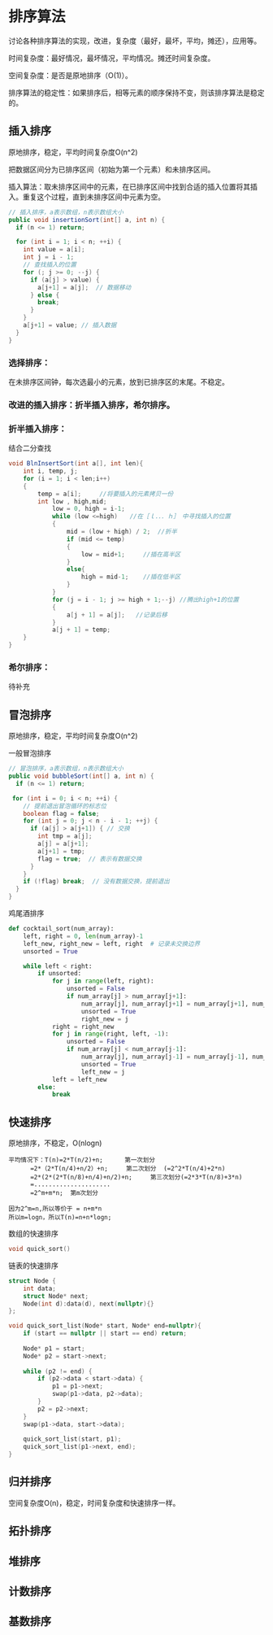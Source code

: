 # 排序算法

讨论各种排序算法的实现，改进，复杂度（最好，最坏，平均，摊还），应用等。

时间复杂度：最好情况，最坏情况，平均情况。摊还时间复杂度。

空间复杂度：是否是原地排序（O(1)）。

排序算法的稳定性：如果排序后，相等元素的顺序保持不变，则该排序算法是稳定的。

## 插入排序

原地排序，稳定，平均时间复杂度O(n^2)

把数据区间分为已排序区间（初始为第一个元素）和未排序区间。

插入算法：取未排序区间中的元素，在已排序区间中找到合适的插入位置将其插入。重复这个过程，直到未排序区间中元素为空。 

```java
// 插入排序，a表示数组，n表示数组大小
public void insertionSort(int[] a, int n) {
  if (n <= 1) return;

  for (int i = 1; i < n; ++i) {
    int value = a[i];
    int j = i - 1;
    // 查找插入的位置
    for (; j >= 0; --j) {
      if (a[j] > value) {
        a[j+1] = a[j];  // 数据移动
      } else {
        break;
      }
    }
    a[j+1] = value; // 插入数据
  }
}
```

### 选择排序：

在未排序区间钟，每次选最小的元素，放到已排序区的末尾。不稳定。

### 改进的插入排序：折半插入排序，希尔排序。

### 折半插入排序：

结合二分查找

```java
void BlnInsertSort(int a[], int len){
    int i, temp, j;
    for (i = 1; i < len;i++)
    {
        temp = a[i];　　　//将要插入的元素拷贝一份
        int low , high,mid;
            low = 0, high = i-1;
            while (low <=high)　　//在［ｌ．．．ｈ］　中寻找插入的位置
            {
                mid = (low + high) / 2;  //折半
                if (mid <= temp)
                {
                    low = mid+1;     //插在高半区 
                }
                else{
                    high = mid-1;    //插在低半区
                }
            }
            for (j = i - 1; j >= high + 1;--j) //腾出high+1的位置
            {
                a[j + 1] = a[j];   //记录后移
            }
            a[j + 1] = temp;
    }
}
```

### 希尔排序：

待补充

## 冒泡排序

原地排序，稳定，平均时间复杂度O(n^2)

一般冒泡排序

```java
// 冒泡排序，a表示数组，n表示数组大小
public void bubbleSort(int[] a, int n) {
  if (n <= 1) return;

 for (int i = 0; i < n; ++i) {
    // 提前退出冒泡循环的标志位
    boolean flag = false;
    for (int j = 0; j < n - i - 1; ++j) {
      if (a[j] > a[j+1]) { // 交换
        int tmp = a[j];
        a[j] = a[j+1];
        a[j+1] = tmp;
        flag = true;  // 表示有数据交换      
      }
    }
    if (!flag) break;  // 没有数据交换，提前退出
  }
}
```

鸡尾酒排序

```python
def cocktail_sort(num_array):
    left, right = 0, len(num_array)-1
    left_new, right_new = left, right  # 记录未交换边界
    unsorted = True

    while left < right:
        if unsorted:
            for j in range(left, right):
                unsorted = False
                if num_array[j] > num_array[j+1]:
                    num_array[j], num_array[j+1] = num_array[j+1], num_array[j]
                    unsorted = True
                    right_new = j
            right = right_new
            for j in range(right, left, -1):
                unsorted = False
                if num_array[j] < num_array[j-1]:
                    num_array[j], num_array[j-1] = num_array[j-1], num_array[j]
                    unsorted = True
                    left_new = j
            left = left_new
        else:
            break

```



## 快速排序

原地排序，不稳定，O(nlogn)

```
平均情况下：T(n)=2*T(n/2)+n;      第一次划分
      =2*（2*T(n/4)+n/2）+n;     第二次划分  (=2^2*T(n/4)+2*n)
      =2*(2*(2*T(n/8)+n/4)+n/2)+n;     第三次划分(=2*3*T(n/8)+3*n)
      =.....................
      =2^m+m*n;  第m次划分

因为2^m=n,所以等价于 = n+m*n
所以m=logn，所以T(n)=n+n*logn;   
```

数组的快速排序

```c++
void quick_sort()
```

链表的快速排序

```c++
struct Node {
	int data;
	struct Node* next;
	Node(int d):data(d), next(nullptr){}
};

void quick_sort_list(Node* start, Node* end=nullptr){
	if (start == nullptr || start == end) return;
	
	Node* p1 = start;
	Node* p2 = start->next;
	
	while (p2 != end) {
		if (p2->data < start->data) {
			p1 = p1->next;
			swap(p1->data, p2->data);
		}
		p2 = p2->next;
	}
	swap(p1->data, start->data);
	
	quick_sort_list(start, p1);
	quick_sort_list(p1->next, end);
}
```



## 归并排序

空间复杂度O(n)，稳定，时间复杂度和快速排序一样。

## 拓扑排序

## 堆排序

## 计数排序

## 基数排序
